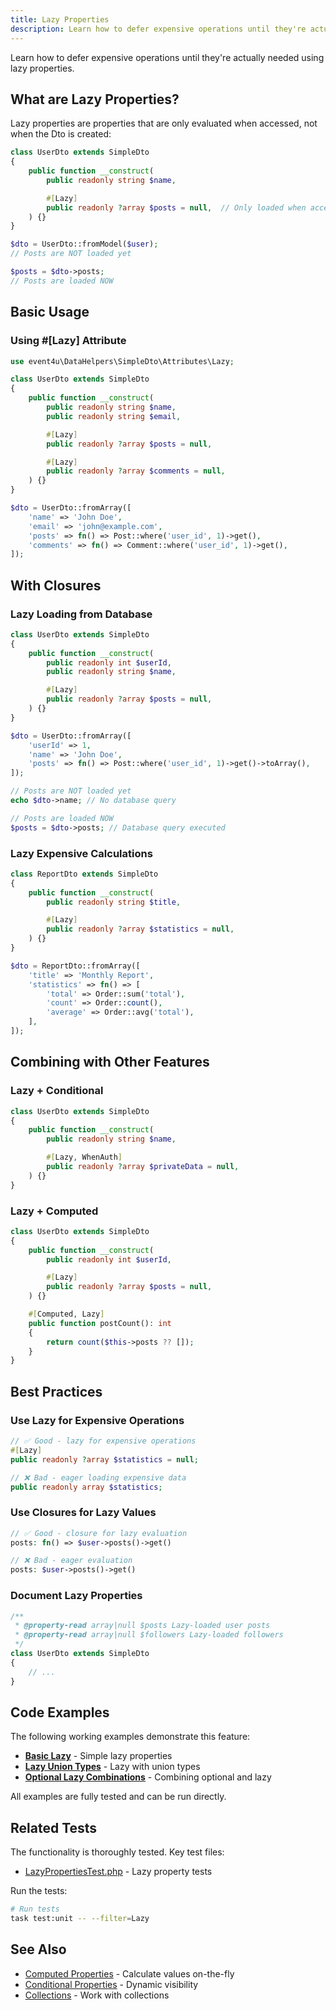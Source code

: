 ```yaml
---
title: Lazy Properties
description: Learn how to defer expensive operations until they're actually needed using lazy properties
---
```


Learn how to defer expensive operations until they're actually needed using lazy properties.

## What are Lazy Properties?

Lazy properties are properties that are only evaluated when accessed, not when the Dto is created:

```php
class UserDto extends SimpleDto
{
    public function __construct(
        public readonly string $name,

        #[Lazy]
        public readonly ?array $posts = null,  // Only loaded when accessed
    ) {}
}

$dto = UserDto::fromModel($user);
// Posts are NOT loaded yet

$posts = $dto->posts;
// Posts are loaded NOW
```

## Basic Usage

### Using #[Lazy] Attribute

```php
use event4u\DataHelpers\SimpleDto\Attributes\Lazy;

class UserDto extends SimpleDto
{
    public function __construct(
        public readonly string $name,
        public readonly string $email,

        #[Lazy]
        public readonly ?array $posts = null,

        #[Lazy]
        public readonly ?array $comments = null,
    ) {}
}

$dto = UserDto::fromArray([
    'name' => 'John Doe',
    'email' => 'john@example.com',
    'posts' => fn() => Post::where('user_id', 1)->get(),
    'comments' => fn() => Comment::where('user_id', 1)->get(),
]);
```

## With Closures

### Lazy Loading from Database

```php
class UserDto extends SimpleDto
{
    public function __construct(
        public readonly int $userId,
        public readonly string $name,

        #[Lazy]
        public readonly ?array $posts = null,
    ) {}
}

$dto = UserDto::fromArray([
    'userId' => 1,
    'name' => 'John Doe',
    'posts' => fn() => Post::where('user_id', 1)->get()->toArray(),
]);

// Posts are NOT loaded yet
echo $dto->name; // No database query

// Posts are loaded NOW
$posts = $dto->posts; // Database query executed
```

### Lazy Expensive Calculations

```php
class ReportDto extends SimpleDto
{
    public function __construct(
        public readonly string $title,

        #[Lazy]
        public readonly ?array $statistics = null,
    ) {}
}

$dto = ReportDto::fromArray([
    'title' => 'Monthly Report',
    'statistics' => fn() => [
        'total' => Order::sum('total'),
        'count' => Order::count(),
        'average' => Order::avg('total'),
    ],
]);
```

## Combining with Other Features

### Lazy + Conditional

```php
class UserDto extends SimpleDto
{
    public function __construct(
        public readonly string $name,

        #[Lazy, WhenAuth]
        public readonly ?array $privateData = null,
    ) {}
}
```

### Lazy + Computed

```php
class UserDto extends SimpleDto
{
    public function __construct(
        public readonly int $userId,

        #[Lazy]
        public readonly ?array $posts = null,
    ) {}

    #[Computed, Lazy]
    public function postCount(): int
    {
        return count($this->posts ?? []);
    }
}
```

## Best Practices

### Use Lazy for Expensive Operations

```php
// ✅ Good - lazy for expensive operations
#[Lazy]
public readonly ?array $statistics = null;

// ❌ Bad - eager loading expensive data
public readonly array $statistics;
```

### Use Closures for Lazy Values

```php
// ✅ Good - closure for lazy evaluation
posts: fn() => $user->posts()->get()

// ❌ Bad - eager evaluation
posts: $user->posts()->get()
```

### Document Lazy Properties

```php
/**
 * @property-read array|null $posts Lazy-loaded user posts
 * @property-read array|null $followers Lazy-loaded followers
 */
class UserDto extends SimpleDto
{
    // ...
}
```


## Code Examples

The following working examples demonstrate this feature:

- [**Basic Lazy**](https://github.com/event4u-app/data-helpers/blob/main/examples/simple-dto/lazy-properties/basic-lazy.php) - Simple lazy properties
- [**Lazy Union Types**](https://github.com/event4u-app/data-helpers/blob/main/examples/simple-dto/lazy-properties/lazy-union-types.php) - Lazy with union types
- [**Optional Lazy Combinations**](https://github.com/event4u-app/data-helpers/blob/main/examples/simple-dto/lazy-properties/optional-lazy-combinations.php) - Combining optional and lazy

All examples are fully tested and can be run directly.

## Related Tests

The functionality is thoroughly tested. Key test files:

- [LazyPropertiesTest.php](https://github.com/event4u-app/data-helpers/blob/main/tests/Unit/SimpleDto/LazyPropertiesTest.php) - Lazy property tests

Run the tests:

```bash
# Run tests
task test:unit -- --filter=Lazy
```

## See Also

- [Computed Properties](/data-helpers/simple-dto/computed-properties/) - Calculate values on-the-fly
- [Conditional Properties](/data-helpers/simple-dto/conditional-properties/) - Dynamic visibility
- [Collections](/data-helpers/simple-dto/collections/) - Work with collections
